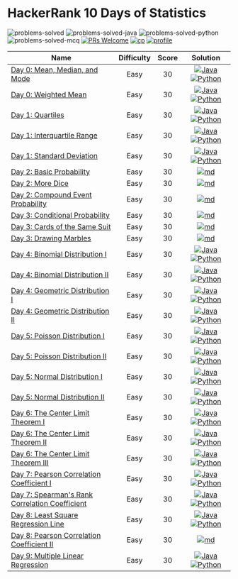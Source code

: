 # HackerRank 10 Days of Statistics

![problems-solved](https://img.shields.io/badge/Problems%20Solved-22/27-1f425f.svg)
![problems-solved-java](https://img.shields.io/badge/Java-20/20-008000.svg)
![problems-solved-python](https://img.shields.io/badge/Python-20/20-008000.svg)
![problems-solved-mcq](https://img.shields.io/badge/MCQ's-7/7-008000.svg)
[![PRs Welcome](https://img.shields.io/badge/PRs-welcome-brightgreen.svg)](CONTRIBUTING.md)
[![cp](https://img.shields.io/badge/also%20see-Competitve%20Programming-1f72ff.svg)](https://github.com/anishLearnsToCode/competitive-programming)
[![profile](https://img.shields.io/badge/also%20see-My%20Hackerrank%20Profile-1f72ff.svg)](https://www.hackerrank.com/anishviewer)

| Name | Difficulty | Score | Solution |
|------|:----------:|:-----:|:--------:|
| [Day 0: Mean, Median, and Mode](https://www.hackerrank.com/challenges/s10-basic-statistics) | Easy | 30 | [![Java](https://img.icons8.com/color/40/000000/java-coffee-cup-logo.png)](src/Day0A.java) [![Python](https://img.icons8.com/color/35/000000/python.png)](python/day_0a.py) |
| [Day 0: Weighted Mean](https://www.hackerrank.com/challenges/s10-weighted-mean) | Easy | 30 | [![Java](https://img.icons8.com/color/40/000000/java-coffee-cup-logo.png)](src/Day0B.java) [![Python](https://img.icons8.com/color/35/000000/python.png)](python/day_0b.py) |
| [Day 1: Quartiles](https://www.hackerrank.com/challenges/s10-quartiles) | Easy | 30 | [![Java](https://img.icons8.com/color/40/000000/java-coffee-cup-logo.png)](src/Day1A.java) [![Python](https://img.icons8.com/color/35/000000/python.png)](python/day_1a.py) |
| [Day 1: Interquartile Range](https://www.hackerrank.com/challenges/s10-interquartile-range) | Easy | 30 | [![Java](https://img.icons8.com/color/40/000000/java-coffee-cup-logo.png)](src/Day1B.java) [![Python](https://img.icons8.com/color/35/000000/python.png)](python/day_1b.py) |
| [Day 1: Standard Deviation](https://www.hackerrank.com/challenges/s10-standard-deviation) | Easy | 30 | [![Java](https://img.icons8.com/color/40/000000/java-coffee-cup-logo.png)](src/Day1C.java) [![Python](https://img.icons8.com/color/35/000000/python.png)](python/day_1c.py) |
| [Day 2: Basic Probability](https://www.hackerrank.com/challenges/s10-mcq-1) | Easy | 30 | [![md](https://img.icons8.com/office/35/000000/markdown.png)](md/day-2-basic-probability.md) |
| [Day 2: More Dice](https://www.hackerrank.com/challenges/s10-mcq-2) | Easy | 30 | [![md](https://img.icons8.com/office/35/000000/markdown.png)](md/day-2-more-dice.md) |
| [Day 2: Compound Event Probability](https://www.hackerrank.com/challenges/s10-mcq-3) | Easy | 30 | [![md](https://img.icons8.com/office/35/000000/markdown.png)](md/day-2-compound-event-probability.md) |
| [Day 3: Conditional Probability](https://www.hackerrank.com/challenges/s10-mcq-4) | Easy | 30 | [![md](https://img.icons8.com/office/35/000000/markdown.png)](md/day-3-conditional-probability.md) |
| [Day 3: Cards of the Same Suit](https://www.hackerrank.com/challenges/s10-mcq-5) | Easy | 30 | [![md](https://img.icons8.com/office/35/000000/markdown.png)](md/day-3-cards-of-the-same-suit.md) |
| [Day 3: Drawing Marbles](https://www.hackerrank.com/challenges/s10-mcq-6) | Easy | 30 | [![md](https://img.icons8.com/office/35/000000/markdown.png)](md/day-3-drawing-marbles.md) |
| [Day 4: Binomial Distribution I](https://www.hackerrank.com/challenges/s10-binomial-distribution-2) | Easy | 30 | [![Java](https://img.icons8.com/color/40/000000/java-coffee-cup-logo.png)](src/Day4A.java) [![Python](https://img.icons8.com/color/35/000000/python.png)](python/day_4a.py) |
| [Day 4: Binomial Distribution II](https://www.hackerrank.com/challenges/s10-binomial-distribution-2) | Easy | 30 | [![Java](https://img.icons8.com/color/40/000000/java-coffee-cup-logo.png)](src/Day4B.java) [![Python](https://img.icons8.com/color/35/000000/python.png)](python/day_4b.py) |
| [Day 4: Geometric Distribution I](https://www.hackerrank.com/challenges/s10-geometric-distribution-1) | Easy | 30 | [![Java](https://img.icons8.com/color/40/000000/java-coffee-cup-logo.png)](src/Day4C.java) [![Python](https://img.icons8.com/color/35/000000/python.png)](python/day_4c.py) |
| [Day 4: Geometric Distribution II](https://www.hackerrank.com/challenges/s10-geometric-distribution-2) | Easy | 30 | [![Java](https://img.icons8.com/color/40/000000/java-coffee-cup-logo.png)](src/Day4D.java) [![Python](https://img.icons8.com/color/35/000000/python.png)](python/day_4d.py) |
| [Day 5: Poisson Distribution I](https://www.hackerrank.com/challenges/s10-poisson-distribution-1) | Easy | 30 | [![Java](https://img.icons8.com/color/40/000000/java-coffee-cup-logo.png)](src/Day5A.java) [![Python](https://img.icons8.com/color/35/000000/python.png)](python/day_5a.py) |
| [Day 5: Poisson Distribution II](https://www.hackerrank.com/challenges/s10-poisson-distribution-2) | Easy | 30 | [![Java](https://img.icons8.com/color/40/000000/java-coffee-cup-logo.png)](src/Day5B.java) [![Python](https://img.icons8.com/color/35/000000/python.png)](python/day_5b.py) |
| [Day 5: Normal Distribution I](https://www.hackerrank.com/challenges/s10-normal-distribution-1) | Easy | 30 | [![Java](https://img.icons8.com/color/40/000000/java-coffee-cup-logo.png)](src/Day5C.java) [![Python](https://img.icons8.com/color/35/000000/python.png)](python/day_5c.py) |
| [Day 5: Normal Distribution II](https://www.hackerrank.com/challenges/s10-normal-distribution-2) | Easy | 30 | [![Java](https://img.icons8.com/color/40/000000/java-coffee-cup-logo.png)](src/Day5D.java) [![Python](https://img.icons8.com/color/35/000000/python.png)](python/day_5d.py) |
| [Day 6: The Center Limit Theorem I](https://www.hackerrank.com/challenges/s10-the-central-limit-theorem-1) | Easy | 30 | [![Java](https://img.icons8.com/color/40/000000/java-coffee-cup-logo.png)](src/Day6A.java) [![Python](https://img.icons8.com/color/35/000000/python.png)](python/day_6a.py) |
| [Day 6: The Center Limit Theorem II](https://www.hackerrank.com/challenges/s10-the-central-limit-theorem-2) | Easy | 30 | [![Java](https://img.icons8.com/color/40/000000/java-coffee-cup-logo.png)](src/Day6B.java) [![Python](https://img.icons8.com/color/35/000000/python.png)](python/day_6b.py) |
| [Day 6: The Center Limit Theorem III](https://www.hackerrank.com/challenges/s10-the-central-limit-theorem-3) | Easy | 30 | [![Java](https://img.icons8.com/color/40/000000/java-coffee-cup-logo.png)](src/Day6C.java) [![Python](https://img.icons8.com/color/35/000000/python.png)](python/day_6c.py) |
| [Day 7: Pearson Correlation Coefficient I](https://www.hackerrank.com/challenges/s10-pearson-correlation-coefficient) | Easy | 30 | [![Java](https://img.icons8.com/color/40/000000/java-coffee-cup-logo.png)](src/Day7A.java) [![Python](https://img.icons8.com/color/35/000000/python.png)](python/day_7a.py) |
| [Day 7: Spearman's Rank Correlation Coefficient](https://www.hackerrank.com/challenges/s10-spearman-rank-correlation-coefficient) | Easy | 30 | [![Java](https://img.icons8.com/color/40/000000/java-coffee-cup-logo.png)](src/Day7B.java) [![Python](https://img.icons8.com/color/35/000000/python.png)](python/day_7b.py) |
| [Day 8: Least Square Regression Line](https://www.hackerrank.com/challenges/s10-least-square-regression-line) | Easy | 30 | [![Java](https://img.icons8.com/color/40/000000/java-coffee-cup-logo.png)](src/Day8A.java) [![Python](https://img.icons8.com/color/35/000000/python.png)](python/day_8a.py) |
| [Day 8: Pearson Correlation Coefficient II](https://www.hackerrank.com/challenges/s10-mcq-7) | Easy | 30 | [![md](https://img.icons8.com/office/35/000000/markdown.png)](md/day-8-pearson-correlation-coefficient-II.md) |
| [Day 9: Multiple Linear Regression]() | Easy | 30 | [![Java](https://img.icons8.com/color/40/000000/java-coffee-cup-logo.png)](src/Day9A.java) [![Python](https://img.icons8.com/color/35/000000/python.png)](python/day_9a.py) |
